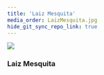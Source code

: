 ```yaml
---
title: 'Laiz Mesquita'
media_order: LaizMesquita.jpg
hide_git_sync_repo_link: true
---
```


![](LaizMesquita.jpg&resize=150,150&classes=right)

### Laiz Mesquita

